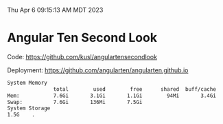 Thu Apr  6 09:15:13 AM MDT 2023

# Angular Ten Second Look

Code: https://github.com/kusl/angulartensecondlook

Deployment: https://github.com/angularten/angularten.github.io

```bash
System Memory
               total        used        free      shared  buff/cache   available
Mem:           7.6Gi       3.1Gi       1.1Gi        94Mi       3.4Gi       4.1Gi
Swap:          7.6Gi       136Mi       7.5Gi
System Storage
1.5G	.
